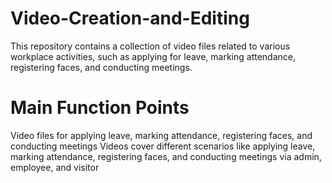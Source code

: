 # Video-Creation-and-Editing
This repository contains a collection of video files related to various workplace activities, such as applying for leave, marking attendance, registering faces, and conducting meetings.
# Main Function Points
Video files for applying leave, marking attendance, registering faces, and conducting meetings
Videos cover different scenarios like applying leave, marking attendance, registering faces, and conducting meetings via admin, employee, and visitor
